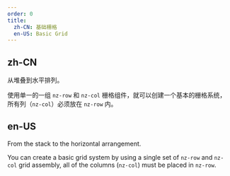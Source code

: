 ```yaml
---
order: 0
title:
  zh-CN: 基础栅格
  en-US: Basic Grid
---
```


## zh-CN

从堆叠到水平排列。

使用单一的一组 `nz-row` 和 `nz-col` 栅格组件，就可以创建一个基本的栅格系统，所有列（`nz-col`）必须放在 `nz-row` 内。

## en-US

From the stack to the horizontal arrangement.

You can create a basic grid system by using a single set of `nz-row` and `nz-col` grid assembly, all of the columns (`nz-col`) must be placed in `nz-row`.